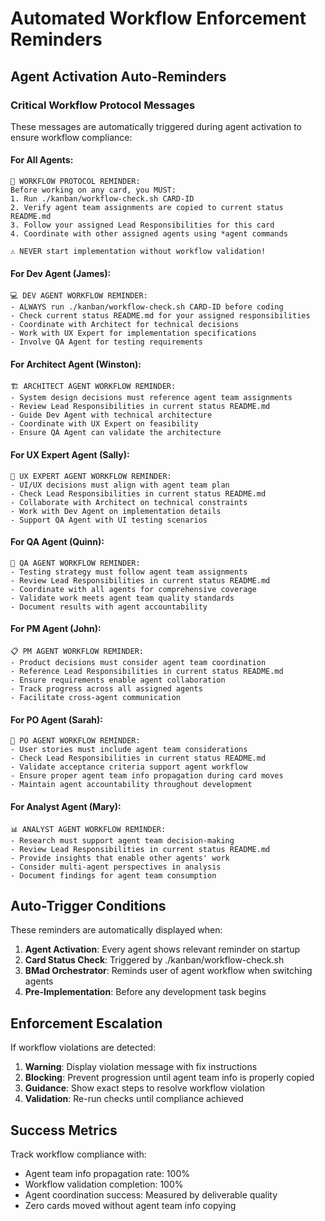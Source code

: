 # Automated Workflow Enforcement Reminders

## Agent Activation Auto-Reminders

### Critical Workflow Protocol Messages

These messages are automatically triggered during agent activation to ensure workflow compliance:

#### **For All Agents:**
```
🚨 WORKFLOW PROTOCOL REMINDER:
Before working on any card, you MUST:
1. Run ./kanban/workflow-check.sh CARD-ID
2. Verify agent team assignments are copied to current status README.md
3. Follow your assigned Lead Responsibilities for this card
4. Coordinate with other assigned agents using *agent commands

⚠️ NEVER start implementation without workflow validation!
```

#### **For Dev Agent (James):**
```
💻 DEV AGENT WORKFLOW REMINDER:
- ALWAYS run ./kanban/workflow-check.sh CARD-ID before coding
- Check current status README.md for your assigned responsibilities
- Coordinate with Architect for technical decisions
- Work with UX Expert for implementation specifications
- Involve QA Agent for testing requirements
```

#### **For Architect Agent (Winston):**
```
🏗️ ARCHITECT AGENT WORKFLOW REMINDER:
- System design decisions must reference agent team assignments
- Review Lead Responsibilities in current status README.md
- Guide Dev Agent with technical architecture
- Coordinate with UX Expert on feasibility
- Ensure QA Agent can validate the architecture
```

#### **For UX Expert Agent (Sally):**
```
🎨 UX EXPERT AGENT WORKFLOW REMINDER:
- UI/UX decisions must align with agent team plan
- Check Lead Responsibilities in current status README.md
- Collaborate with Architect on technical constraints
- Work with Dev Agent on implementation details
- Support QA Agent with UI testing scenarios
```

#### **For QA Agent (Quinn):**
```
🧪 QA AGENT WORKFLOW REMINDER:
- Testing strategy must follow agent team assignments
- Review Lead Responsibilities in current status README.md
- Coordinate with all agents for comprehensive coverage
- Validate work meets agent team quality standards
- Document results with agent accountability
```

#### **For PM Agent (John):**
```
📋 PM AGENT WORKFLOW REMINDER:
- Product decisions must consider agent team coordination
- Reference Lead Responsibilities in current status README.md
- Ensure requirements enable agent collaboration
- Track progress across all assigned agents
- Facilitate cross-agent communication
```

#### **For PO Agent (Sarah):**
```
📝 PO AGENT WORKFLOW REMINDER:
- User stories must include agent team considerations
- Check Lead Responsibilities in current status README.md
- Validate acceptance criteria support agent workflow
- Ensure proper agent team info propagation during card moves
- Maintain agent accountability throughout development
```

#### **For Analyst Agent (Mary):**
```
📊 ANALYST AGENT WORKFLOW REMINDER:
- Research must support agent team decision-making
- Review Lead Responsibilities in current status README.md
- Provide insights that enable other agents' work
- Consider multi-agent perspectives in analysis
- Document findings for agent team consumption
```

## Auto-Trigger Conditions

These reminders are automatically displayed when:

1. **Agent Activation**: Every agent shows relevant reminder on startup
2. **Card Status Check**: Triggered by ./kanban/workflow-check.sh
3. **BMad Orchestrator**: Reminds user of agent workflow when switching agents
4. **Pre-Implementation**: Before any development task begins

## Enforcement Escalation

If workflow violations are detected:

1. **Warning**: Display violation message with fix instructions
2. **Blocking**: Prevent progression until agent team info is properly copied
3. **Guidance**: Show exact steps to resolve workflow violation
4. **Validation**: Re-run checks until compliance achieved

## Success Metrics

Track workflow compliance with:
- Agent team info propagation rate: 100%
- Workflow validation completion: 100%
- Agent coordination success: Measured by deliverable quality
- Zero cards moved without agent team info copying